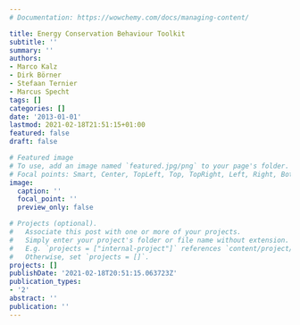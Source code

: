 ```yaml
---
# Documentation: https://wowchemy.com/docs/managing-content/

title: Energy Conservation Behaviour Toolkit
subtitle: ''
summary: ''
authors:
- Marco Kalz
- Dirk Börner
- Stefaan Ternier
- Marcus Specht
tags: []
categories: []
date: '2013-01-01'
lastmod: 2021-02-18T21:51:15+01:00
featured: false
draft: false

# Featured image
# To use, add an image named `featured.jpg/png` to your page's folder.
# Focal points: Smart, Center, TopLeft, Top, TopRight, Left, Right, BottomLeft, Bottom, BottomRight.
image:
  caption: ''
  focal_point: ''
  preview_only: false

# Projects (optional).
#   Associate this post with one or more of your projects.
#   Simply enter your project's folder or file name without extension.
#   E.g. `projects = ["internal-project"]` references `content/project/deep-learning/index.md`.
#   Otherwise, set `projects = []`.
projects: []
publishDate: '2021-02-18T20:51:15.063723Z'
publication_types:
- '2'
abstract: ''
publication: ''
---
```

